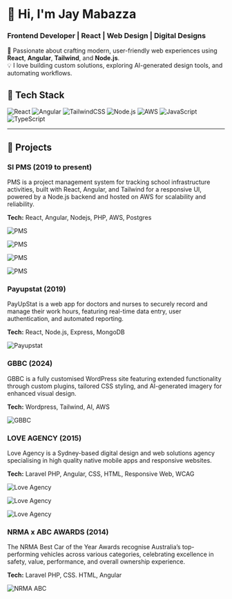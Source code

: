 # 👋 Hi, I'm Jay Mabazza  
### Frontend Developer | React | Web Design | Digital Designs

🚀 Passionate about crafting modern, user-friendly web experiences using **React**, **Angular**, **Tailwind**, and **Node.js**.  
💡 I love building custom solutions, exploring AI-generated design tools, and automating workflows.

## 🧩 Tech Stack
![React](https://img.shields.io/badge/React-20232A?style=for-the-badge&logo=react&logoColor=61DAFB)
![Angular](https://img.shields.io/badge/Angular-DD0031?style=for-the-badge&logo=angular&logoColor=white)
![TailwindCSS](https://img.shields.io/badge/TailwindCSS-38B2AC?style=for-the-badge&logo=tailwind-css&logoColor=white)
![Node.js](https://img.shields.io/badge/Node.js-43853D?style=for-the-badge&logo=node.js&logoColor=white)
![AWS](https://img.shields.io/badge/AWS-232F3E?style=for-the-badge&logo=amazonaws&logoColor=FF9900)
![JavaScript](https://img.shields.io/badge/JavaScript-F7DF1E?style=for-the-badge&logo=javascript&logoColor=black)
![TypeScript](https://img.shields.io/badge/TypeScript-007ACC?style=for-the-badge&logo=typescript&logoColor=white)

---
## 🧠 Projects

### SI PMS (2019 to present)
PMS is a project management system for tracking school infrastructure activities, built with React, Angular, and Tailwind for a responsive UI, powered by a Node.js backend and hosted on AWS for scalability and reliability.

**Tech:** React, Angular, Nodejs, PHP, AWS, Postgres 

![PMS](https://github.com/jaymabazza/mywork/blob/main/screens/PMS-MAIN-01.png?raw=true)

![PMS](https://github.com/jaymabazza/mywork/blob/main/screens/PMS-MAIN-02.png?raw=true)

![PMS](https://github.com/jaymabazza/mywork/blob/main/screens/PMS-MAIN-03.png?raw=true)

![PMS](https://github.com/jaymabazza/mywork/blob/main/screens/PMS-MAIN-04.png?raw=true)



### Payupstat (2019)
PayUpStat is a web app for doctors and nurses to securely record and manage their work hours, featuring real-time data entry, user authentication, and automated reporting.

**Tech:** React, Node.js, Express, MongoDB 

![Payupstat](https://github.com/jaymabazza/mywork/blob/main/screens/PS-MAIN-01.png?raw=true)



### GBBC (2024)
GBBC is a fully customised WordPress site featuring extended functionality through custom plugins, tailored CSS styling, and AI-generated imagery for enhanced visual design.

**Tech:** Wordpress, Tailwind, AI, AWS 

![GBBC](https://github.com/jaymabazza/mywork/blob/main/screens/GBBC-MAIN-02.png?raw=true)



### LOVE AGENCY (2015)
Love Agency is a Sydney-based digital design and web solutions agency specialising in high quality native mobile apps and responsive websites.

**Tech:** Laravel PHP, Angular, CSS, HTML, Responsive Web, WCAG 

![Love Agency](https://github.com/jaymabazza/mywork/blob/main/screens/LA-MAIN-01.png?raw=true)

![Love Agency](https://github.com/jaymabazza/mywork/blob/main/screens/LA-MAIN-02.png?raw=true)

![Love Agency](https://github.com/jaymabazza/mywork/blob/main/screens/LA-MAIN-03.png?raw=true)



### NRMA x ABC AWARDS (2014)
The NRMA Best Car of the Year Awards recognise Australia’s top-performing vehicles across various categories, celebrating excellence in safety, value, performance, and overall ownership experience.

**Tech:** Laravel PHP, CSS. HTML, Angular

![NRMA ABC](https://github.com/jaymabazza/mywork/blob/main/screens/NRMA-ABC-01.png?raw=true)





